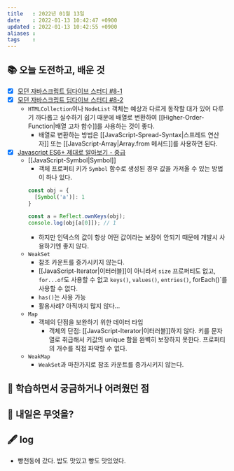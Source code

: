 ```yaml
---
title   : 2022년 01월 13일 
date    : 2022-01-13 10:42:47 +0900
updated : 2022-01-13 10:42:55 +0900
aliases : 
tags    : 
---
```

## 📚 오늘 도전하고, 배운 것
- [x] [모던 자바스크립트 딥다이브 스터디 #8-1](https://youtu.be/lO6gsAQWfjM)
- [x] [모던 자바스크립트 딥다이브 스터디 #8-2](https://youtu.be/KfmXaEVbVJY)
  - `HTMLCollection`이나 `NodeList` 객체는 예상과 다르게 동작할 대가 있어 다루기 까다롭고 실수하기 쉽기 때문에 배열로 변환하여 [[Higher-Order-Function|배열 고차 함수]]를 사용하는 것이 좋다.  
	  - 배열로 변환하는 방법은 [[JavaScript-Spread-Syntax|스프레드 연산자]] 또는 [[JavaScript-Array|Array.from 메서드]]를 사용하면 된다.
- [x] [Javascript ES6+ 제대로 알아보기  - 중급](https://inf.run/zko1) 
	- [[JavaScript-Symbol|Symbol]]
		- 객체 프로퍼티 키가 `Symbol` 함수로 생성된 경우 값을 가져올 수 있는 방법이 하나 있다. 
		```javascript
		const obj = {
		  [Symbol('a')]: 1
		}

		const a = Reflect.ownKeys(obj);
		console.log(obj[a[0]]); // 1
		```
		- 하지만 인덱스의 값이 항상 어떤 값이라는 보장이 안되기 때문에 개발시 사용하기엔 좋지 않다.
	- `WeakSet`
		- 참조 카운트를 증가시키지 않는다. 
		- [[JavaScript-Iterator|이터러블]]이 아니라서 `size` 프로퍼티도 없고, `for...of`도 사용할 수 없고  `keys()`, `values()`, `entries()`, forEach()`를 사용할 수 없다. 
		- `has()`는 사용 가능 
		- 활용사례?  아직까지 많지 않다...
	- `Map`
		- 객체의 단점을 보완하기 위한 데이터 타입
			- 객체의 단점: [[JavaScript-Iterator|이터러블]]하지 않다. 키를 문자열로 취급해서 키값의 unique 함을 완벽히 보장하지 못한다. 프로퍼티의 개수를 직접 파악할 수 없다. 
	- `WeakMap`
		- `WeakSet`과 마찬가지로 참조 카운트를 증가시키지 않는다.
		
 
## 🤔 학습하면서 궁금하거나 어려웠던 점 

## 🌅 내일은 무엇을?

## 🖋 log
- 빵천동에 갔다. 밥도 맛있고 빵도 맛있었다.
